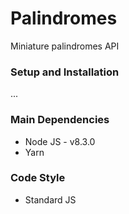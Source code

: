 # Palindromes

Miniature palindromes API

### Setup and Installation

...

### Main Dependencies

* Node JS - v8.3.0
* Yarn

### Code Style

* Standard JS
